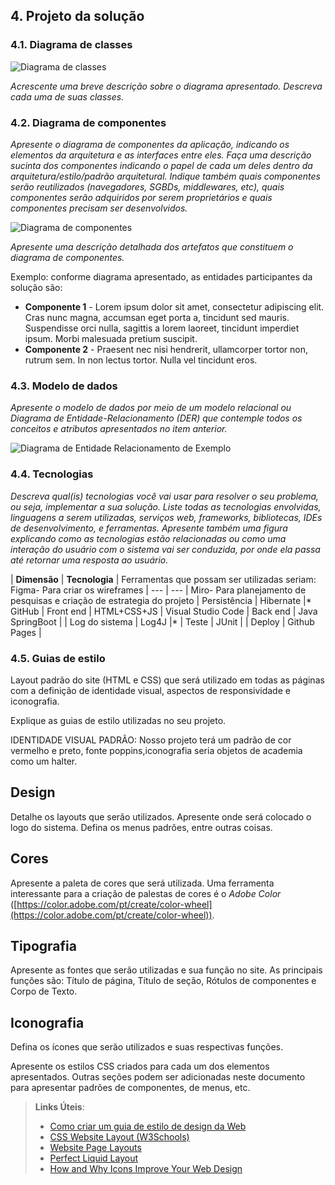 ## 4. Projeto da solução

### 4.1. Diagrama de classes

![Diagrama de classes](https://github.com/ICEI-PUC-Minas-PPLES-TI/plf-es-2023-2-ti2-1372100-workoutwiz/blob/master/docs/images/diagrama%20ti2.png)

_Acrescente uma breve descrição sobre o diagrama apresentado. Descreva cada uma de suas classes._

### 4.2. Diagrama de componentes

_Apresente o diagrama de componentes da aplicação, indicando os elementos da arquitetura e as interfaces entre eles. Faça uma descrição sucinta dos componentes indicando o papel de cada um deles dentro da arquitetura/estilo/padrão arquitetural. Indique também quais componentes serão reutilizados (navegadores, SGBDs, middlewares, etc), quais componentes serão adquiridos por serem proprietários e quais componentes precisam ser desenvolvidos._

![Diagrama de componentes](https://github.com/ICEI-PUC-Minas-PPLES-TI/plf-es-2023-2-ti2-1372100-workoutwiz/blob/master/docs/images/273078368-18dad4d2-cca8-419f-b747-8d111536dc2f.jpeg)

_Apresente uma descrição detalhada dos artefatos que constituem o diagrama de componentes._

Exemplo: conforme diagrama apresentado, as entidades participantes da solução são:

- **Componente 1** - Lorem ipsum dolor sit amet, consectetur adipiscing elit. Cras nunc magna, accumsan eget porta a, tincidunt sed mauris. Suspendisse orci nulla, sagittis a lorem laoreet, tincidunt imperdiet ipsum. Morbi malesuada pretium suscipit.
- **Componente 2** - Praesent nec nisi hendrerit, ullamcorper tortor non, rutrum sem. In non lectus tortor. Nulla vel tincidunt eros.


### 4.3. Modelo de dados

_Apresente o modelo de dados por meio de um modelo relacional ou Diagrama de Entidade-Relacionamento (DER) que contemple todos os conceitos e atributos apresentados no item anterior._ 

![Diagrama de Entidade Relacionamento de Exemplo](https://github.com/ICEI-PUC-Minas-PPLES-TI/plf-es-2023-2-ti2-1372100-workoutwiz/blob/master/docs/images/ModeloDados.png)

### 4.4. Tecnologias

_Descreva qual(is) tecnologias você vai usar para resolver o seu problema, ou seja, implementar a sua solução. Liste todas as tecnologias envolvidas, linguagens a serem utilizadas, serviços web, frameworks, bibliotecas, IDEs de desenvolvimento, e ferramentas. Apresente também uma figura explicando como as tecnologias estão relacionadas ou como uma interação do usuário com o sistema vai ser conduzida, por onde ela passa até retornar uma resposta ao usuário._

| **Dimensão**   | **Tecnologia**  |       Ferramentas que possam ser utilizadas seriam:  Figma- Para criar os wireframes 
| ---            | ---             |                                                      Miro- Para planejamento de pesquisas e criação de estrategia do projeto
| Persistência   | Hibernate       |*                                                      GitHub
| Front end      | HTML+CSS+JS     |                                                      Visual Studio Code
| Back end       | Java SpringBoot |
| Log do sistema | Log4J           |*
| Teste          | JUnit           |
| Deploy         | Github Pages    |


### 4.5. Guias de estilo

Layout padrão do site (HTML e CSS) que será utilizado em todas as páginas com a definição de identidade visual, aspectos de responsividade e iconografia.

Explique as guias de estilo utilizadas no seu projeto.

IDENTIDADE VISUAL PADRÃO:
Nosso projeto terá um padrão de cor vermelho e preto, fonte poppins,iconografia seria objetos de academia como um halter.

## Design

Detalhe os layouts que serão utilizados. Apresente onde será colocado o logo do sistema. Defina os menus padrões, entre outras coisas.


## Cores

Apresente a paleta de cores que será utilizada. Uma ferramenta interessante para a criação de palestas de cores é o *Adobe Color* ([https://color.adobe.com/pt/create/color-wheel](https://color.adobe.com/pt/create/color-wheel)).


## Tipografia

Apresente as fontes que serão utilizadas e sua função no site. As principais funções são: Título de página, Título de seção, Rótulos de componentes e Corpo de Texto.


## Iconografia

Defina os ícones que serão utilizados e suas respectivas funções.

Apresente os estilos CSS criados para cada um dos elementos apresentados.
Outras seções podem ser adicionadas neste documento para apresentar padrões de componentes, de menus, etc.


> **Links Úteis**:
>
> - [Como criar um guia de estilo de design da Web](https://edrodrigues.com.br/blog/como-criar-um-guia-de-estilo-de-design-da-web/#)
> - [CSS Website Layout (W3Schools)](https://www.w3schools.com/css/css_website_layout.asp)
> - [Website Page Layouts](http://www.cellbiol.com/bioinformatics_web_development/chapter-3-your-first-web-page-learning-html-and-css/website-page-layouts/)
> - [Perfect Liquid Layout](https://matthewjamestaylor.com/perfect-liquid-layouts)
> - [How and Why Icons Improve Your Web Design](https://usabilla.com/blog/how-and-why-icons-improve-you-web-design/)
